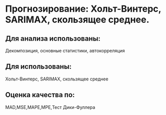 <h1> Прогнозирование: Хольт-Винтерс, SARIMAX, скользящее среднее.</h1>
<h2>Для анализа использованы:</h2>
Декомпозиция, основные статистики, автокорреляция
<h2>Для использованы:</h2>
Хольт-Винтерс, SARIMAX, скользящее среднее
<h2>Оценка качества по:</h2>
MAD,MSE,MAPE,MPE,Тест Дики-Фуллера
